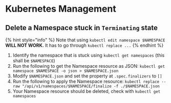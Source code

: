# Kubernetes Management

## Delete a Namespace stuck in `Terminating` state

{% hint style="info" %}
Note that using `kubectl edit namespace $NAMESPACE` **WILL NOT WORK.** It has to go through `kubectl replace ...`
{% endhint %}

1. Identify the namespace that is stuck using `kubectl get namespaces` \(this shall be `$NAMESPACE`\)
2. Run the following to get the Namespace resource as JSON: `kubectl get namespace $NAMESPACE -o json > $NAMESPACE.json`
3. Modify `$NAMESPACE.json` and set the property at `.spec.finalizers` to `[]`
4. Run the following to apply the Namespace resource: `kubectl replace --raw "/api/v1/namespaces/$NAMESPACE/finalize -f ./$NAMESPACE.json`
5. Your Namespace resource should be deleted, check with `kubectl get namespaces`

